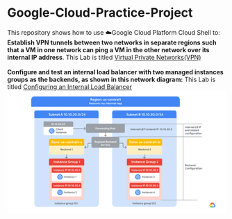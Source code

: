 # Google-Cloud-Practice-Project

This repository shows how to use ☁️Google Cloud Platform Cloud Shell to:<br>
**Establish VPN tunnels between two networks in separate regions such that a VM in one network can ping a VM in the other network over its internal IP address**. This Lab is titled [Virtual Private Networks(VPN)](https://github.com/eddUG/Google-Cloud-Practice-Project/blob/master/Virtual%20Private%20Networks%20(VPN)%20Lab.md)
<br><br>
**Configure and test an internal load balancer with two managed instances groups as the backends, as shown in this network diagram:** This Lab is titled [Configuring an Internal Load Balancer](https://github.com/eddUG/Google-Cloud-Practice-Project/blob/master/Configuring%20an%20Internal%20Load%20Balancer.md)
![alt text](https://github.com/eddUG/Google-Cloud-Practice-Project/blob/master/images/load.balancer.png)

